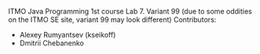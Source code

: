 ITMO Java Programming 1st course Lab 7. Variant 99 (due to some oddities on the ITMO SE site, variant 99 may look different)
Contributors:
- Alexey Rumyantsev (kseikoff)
- Dmitrii Chebanenko 
